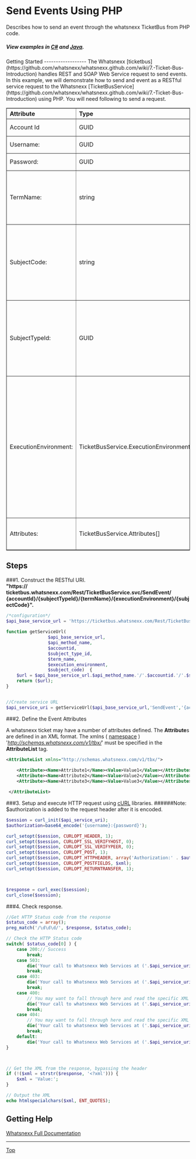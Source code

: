 Send Events Using PHP
==============

Describes how to send an event through the whatsnexx TicketBus from PHP code.
 
 <h5>View examples in <a href="https://github.com/whatsnexx/C_Sharp_Tutorial">C#</a> and <a href="https://github.com/whatsnexx/Java_Tutorial">Java</a>.</h5>
Getting Started
------------------
The Whatsnexx [ticketbus](https://github.com/whatsnexx/whatsnexx.github.com/wiki/7.-Ticket-Bus-Introduction) handles REST and SOAP Web Service request to send events. In this example, we will demonstrate how to send and event as a RESTful service request to the Whatsnexx [TicketBusService](https://github.com/whatsnexx/whatsnexx.github.com/wiki/7.-Ticket-Bus-Introduction) using PHP. You will need following to send a request.

<table width="100%" border="1px">
<tr><th align="left">Attribute</th><th align="left">Type</th><th align="left">Description</th></tr>
<tr><td>Account Id</td><td>GUID</td><td> Provided by Whatsnexx.</td></tr>
<tr><td>Username:</td><td>GUID</td><td>Provided by Whatsnexx.</td></tr>
<tr><td>Password:</td><td>GUID</td><td>Provided by Whatsnexx.</td></tr>
<tr><td>TermName:</td><td>string</td><Td>This is the name of the event that is to be triggered by the send event.</td>
<tr><td>SubjectCode:</td><td>string</td><Td>The unique identifier for your [subject](). This usually represents <b>who</b> you would like to send the event to.</td></tr>
<tr><td>SubjectTypeId:</td><td>GUID</td><td>A unique identitfier for the subject type. The subject type defines the context under which events are sent.</td></tr>
<tr><td>ExecutionEnvironment:</td><td>TicketBusService.ExecutionEnvironments</td><td>Specifies the Whatsnexx environment you are sending the event request. A <b>Constellation</b> must exist in the chosen environment for the event to be triggered. The available Environments are: Test, Stage, and Production.</td></tr>
<tr><td>Attributes:</td><td>TicketBusService.Attributes[]</td><Td>A list of attributes that are used by the event.</td></tr>
</table>


Steps
----------------
###1.  Construct the RESTful URI.  
<b>"https:// ticketbus.whatsnexx.com/Rest/TicketBusService.svc/SendEvent/ {accountId}/{subjectTypeId}/{termName}/{executionEnvironment}/{subjectCode}".</b>

```php
/*configuration*/
$api_base_service_url = 'https://ticketbus.whatsnexx.com/Rest/TicketBusService.svc';
 
function getServiceUrl(
				$api_base_service_url,
				$api_method_name,
				$accountid,
				$subject_type_id,
				$term_name,
				$execution_environment,
				$subject_code)  {
	$url = $api_base_service_url.$api_method_name.'/'.$accountid.'/'.$subject_type_id.'/'.$term_name.'/'.$execution_environment.'/'.$subject_code.'/';
	return ($url);
}


//Create service URL
$api_service_uri = getServiceUrl($api_base_service_url,'SendEvent','{accountId}','{subjectTypeId}','TestEvent','Stage','testing123');   
```
###2. Define the Event Attributes

A whatsnexx ticket may have a number of attributes defined. The <b>Attribute</b>s are defined in an XML format. The xmlns ( [namespace](http://www.w3schools.com/tags/att_html_xmlns.asp) ) '<i>http://schemas.whatsnexx.com/v1/tbx/</i>' must be specified in the <b>AttributeList</b> tag.

```xml
<AttributeList xmlns="http://schemas.whatsnexx.com/v1/tbx/">
 
	<Attribute><Name>Attribute1</Name><Value>Value1</Value></Attribute>
	<Attribute><Name>Attribute2</Name><Value>Value2</Value></Attribute>
	<Attribute><Name>Attribute3</Name><Value>Value3</Value></Attribute>

 </AttributeList>
```

###3. Setup and execute HTTP request using [cURL](http://php.net/manual/en/book.curl.php) libraries.
######Note: $authorization is added to the request header after it is encoded.
```php
$session = curl_init($api_service_uri);
$authorization=base64_encode('{username}:{password}');

curl_setopt($session, CURLOPT_HEADER, 1);
curl_setopt($session, CURLOPT_SSL_VERIFYHOST, 0);
curl_setopt($session, CURLOPT_SSL_VERIFYPEER, 0);
curl_setopt($session, CURLOPT_POST, 1);
curl_setopt($session, CURLOPT_HTTPHEADER, array('Authorization:' . $authorization,'Content-Type: text/xml'));
curl_setopt($session, CURLOPT_POSTFIELDS, $xml);
curl_setopt($session, CURLOPT_RETURNTRANSFER, 1);



$response = curl_exec($session);
curl_close($session);
```
###4. Check response.
```php
//Get HTTP Status code from the response
$status_code = array();
preg_match('/\d\d\d/', $response, $status_code);

// Check the HTTP Status code
switch( $status_code[0] ) {
	case 200:// Success
		break;
	case 503:
		die('Your call to Whatsnexx Web Services at ('.$api_service_uri.') failed and returned an HTTP status of 503. That means: Service unavailable. An internal problem prevented us from returning data to you.');
		break;
	case 403:
		die('Your call to Whatsnexx Web Services at ('.$api_service_uri.') failed and returned an HTTP status of 403. That means: Forbidden. You do not have permission to access this resource, or are over your rate limit.');
		break;
	case 400:
		// You may want to fall through here and read the specific XML error
		die('Your call to whatsnexx Web Services at ('.$api_service_uri.') failed and returned an HTTP status of 400. That means:  Bad request. The parameters passed to the service did not match as expected. The exact error is returned in the XML response.');
		break;
	case 404:
		// You may want to fall through here and read the specific XML error
		die('Your call to whatsnexx Web Services at ('.$api_service_uri.') failed and returned an HTTP status of 404. That means: Page not found. The URL is likely not formated correctly. More details follow: ('.$response.')');
		break;
	default:
		die('Your call to Whatsnexx Web Services at ('.$api_service_uri.') returned ('.$response.') an  HTTP status of:'. $status_code[0]);
}



// Get the XML from the response, bypassing the header
if (!($xml = strstr($response, '<?xml'))) {
	$xml = 'Value:';
}

// Output the XML
echo htmlspecialchars($xml, ENT_QUOTES);
```
Getting Help
-----------
[Whatsnexx Full Documentation](http://whatsnexx.github.com)  


*****
[Top](#)
